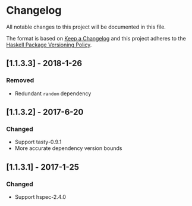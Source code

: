 # Changelog

All notable changes to this project will be documented in this file.

The format is based on [Keep a Changelog](http://keepachangelog.com/)
and this project adheres to the [Haskell Package Versioning Policy](https://pvp.haskell.org/).

## [1.1.3.3] - 2018-1-26

### Removed
- Redundant `random` dependency

## [1.1.3.2] - 2017-6-20

### Changed
- Support tasty-0.9.1
- More accurate dependency version bounds

## [1.1.3.1] - 2017-1-25

### Changed
- Support hspec-2.4.0
